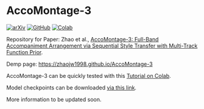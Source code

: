 # AccoMontage-3
[![arXiv](https://img.shields.io/badge/arXiv-2310.16334-brightgreen.svg?logo=arXiv&style=flat-round)](https://arxiv.org/abs/2310.16334)
[![GitHub](https://img.shields.io/badge/GitHub-demo%20page-blue?logo=Github&style=flat-round)](https://zhaojw1998.github.io/AccoMontage-3)
[![Colab](https://img.shields.io/badge/Colab-tutorial-blue?logo=googlecolab&style=flat-round)](https://colab.research.google.com/drive/1LSY1TTkSesDUfpJplq5xi-3-DI09fWQ9?usp=sharing)

Repository for Paper: Zhao et al., [AccoMontage-3: Full-Band Accompaniment Arrangement via Sequential Style Transfer with Multi-Track Function Prior](https://arxiv.org/abs/2310.16334).

Demp page: https://zhaojw1998.github.io/AccoMontage-3

AccoMontage-3 can be quickly tested with this [Tutorial on Colab](https://colab.research.google.com/drive/1LSY1TTkSesDUfpJplq5xi-3-DI09fWQ9?usp=sharing).

Model checkpoints can be downloaded [via this link](https://drive.google.com/drive/folders/17yB-Oae_4eGKJmqRS-LB8PwE2rqwZrUu?usp=sharing).

More information to be updated soon.
